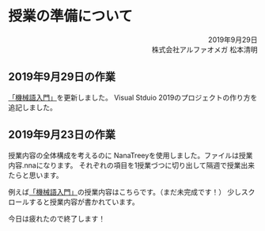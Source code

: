 # 授業の準備について


<div style="text-align: right;">
2019年9月29日<br>
株式会社アルファオメガ  松本清明
</div>

## 2019年9月29日の作業
[「機械語入門」](https://github.com/ki-matsumoto/learning/blob/develop/%E5%AD%A6%E7%94%9F%E3%81%AE%E3%82%AB%E3%83%AA%E3%82%AD%E3%83%A5%E3%83%A9%E3%83%A0/%E6%A9%9F%E6%A2%B0%E8%AA%9E%E5%85%A5%E9%96%80.md)を更新しました。
Visual Stduio 2019のプロジェクトの作り方を追記しました。


## 2019年9月23日の作業
授業内容の全体構成を考えるのに NanaTreeyを使用しました。ファイルは授業内容.nnaになります。
それぞれの項目を1授業づつに切り出して隔週で授業出来たらと思います。

例えば[「機械語入門」](https://github.com/ki-matsumoto/learning/blob/develop/%E5%AD%A6%E7%94%9F%E3%81%AE%E3%82%AB%E3%83%AA%E3%82%AD%E3%83%A5%E3%83%A9%E3%83%A0/%E6%A9%9F%E6%A2%B0%E8%AA%9E%E5%85%A5%E9%96%80.md)の授業内容はこちらです。（まだ未完成です！）
少しスクロールすると授業内容が書かれています。

今日は疲れたので終了します！
